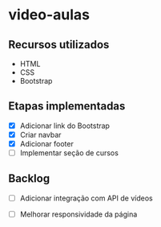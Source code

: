 # video-aulas
## Recursos utilizados
- HTML
- CSS
- Bootstrap

## Etapas implementadas
- [x] Adicionar link do Bootstrap
- [x] Criar navbar
- [x] Adicionar footer
- [ ] Implementar seção de cursos

## Backlog
- [ ] Adicionar integração com API de vídeos
- [ ] Melhorar responsividade da página

